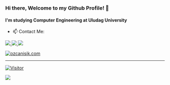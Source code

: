 ### Hi there, Welcome to my Github Profile! 👋

#### I'm studying Computer Engineering at Uludag University

- 📫 Contact Me:

<td><a href="https://www.instagram.com/ozcan.isikk/">
<img src="https://img.shields.io/badge/Instagram-E4405F?style=for-the-badge&logo=instagram&logoColor=white">

<td><a href="https://www.linkedin.com/in/ozcanisik">
<img src="https://img.shields.io/badge/LinkedIn-0077B5?style=for-the-badge&logo=linkedin&logoColor=white">

<td><a href="mailto:contact@ozcanisik.com">
<img src="https://img.shields.io/badge/Gmail-D14836?style=for-the-badge&logo=gmail&logoColor=white">

<a href='https://ozcanisik.com/' target="_blank"><img alt='ozcanisik.com' src='https://img.shields.io/badge/ozcanisik.com-100000?style=for-the-badge&logo=ozcanisik.com&logoColor=eeeee4&labelColor=eeeee4&color=eeeee4'/></a>
  
---

[![Visitor](https://visitor-badge.laobi.icu/badge?page_id=ozcanisik)](#) 

<img align="left" src="https://github-readme-stats.vercel.app/api?username=ozcanisik&theme=blue-green">
  


